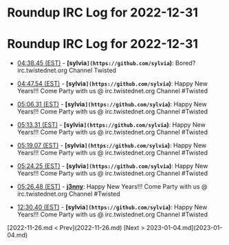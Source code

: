 # Roundup IRC Log for 2022-12-31 #
# Roundup IRC Log for 2022-12-31
* <a href="#04:38.45" id="04:38.45">04:38.45 (EST)</a> - __[sylvia`](https://github.com/sylvia`)__: Bored? irc.twistednet.org Channel Twisted

* <a href="#04:47.54" id="04:47.54">04:47.54 (EST)</a> - __[sylvia`](https://github.com/sylvia`)__: Happy New Years!!! Come Party with us @ irc.twistednet.org Channel #Twisted

* <a href="#05:06.31" id="05:06.31">05:06.31 (EST)</a> - __[sylvia`](https://github.com/sylvia`)__: Happy New Years!!! Come Party with us @ irc.twistednet.org Channel #Twisted

* <a href="#05:13.31" id="05:13.31">05:13.31 (EST)</a> - __[sylvia`](https://github.com/sylvia`)__: Happy New Years!!! Come Party with us @ irc.twistednet.org Channel #Twisted
* <a href="#05:19.07" id="05:19.07">05:19.07 (EST)</a> - __[sylvia`](https://github.com/sylvia`)__: Happy New Years!!! Come Party with us @ irc.twistednet.org Channel #Twisted

* <a href="#05:24.25" id="05:24.25">05:24.25 (EST)</a> - __[sylvia`](https://github.com/sylvia`)__: Happy New Years!!! Come Party with us @ irc.twistednet.org Channel #Twisted
* <a href="#05:26.48" id="05:26.48">05:26.48 (EST)</a> - __[j3nny](https://github.com/j3nny)__: Happy New Years!!! Come Party with us @ irc.twistednet.org Channel #Twisted

* <a href="#12:30.40" id="12:30.40">12:30.40 (EST)</a> - __[sylvia`](https://github.com/sylvia`)__: Happy New Years!!! Come Party with us @ irc.twistednet.org Channel #Twisted

<div class="inpage-footer">
[2022-11-26.md < Prev](2022-11-26.md)
[Next > 2023-01-04.md](2023-01-04.md)
</div>
